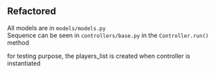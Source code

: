## Refactored

All models are in `models/models.py`  
Sequence can be seen in `controllers/base.py` in the `Controller.run()` method

for testing purpose, the players_list is created when controller is instantiated
